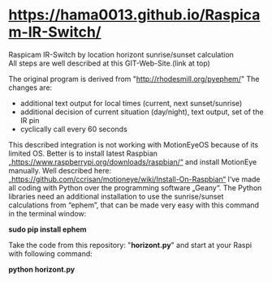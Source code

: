 # https://hama0013.github.io/Raspicam-IR-Switch/
Raspicam IR-Switch by location horizont sunrise/sunset calculation<br>
All steps are well described at this GIT-Web-Site.(link at top)<br>

The original program is derived from "http://rhodesmill.org/pyephem/" The changes are:
- additional text output for local times (current, next sunset/sunrise)
- additional decision of current situation (day/night), text output, set of the IR pin
- cyclically call every 60 seconds

This described integration is not working with MotionEyeOS because of its limited OS. Better is to install latest Raspbian „https://www.raspberrypi.org/downloads/raspbian/“ and install MotionEye manually. Well described here: „https://github.com/ccrisan/motioneye/wiki/Install-On-Raspbian“
I‘ve made all coding with Python over the programming software „Geany“. The Python libraries need an additional installation to use the sunrise/sunset calculations from “ephem”, that can be made very easy with this command in the terminal window:

<B>sudo pip install ephem</B>

Take the code from this repository: "<B>horizont.py</B>" and start at your Raspi with following command:

<B>python horizont.py</B>




